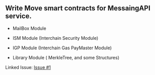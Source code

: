 ## Write Move smart contracts for MessaingAPI service.

- MailBox Module

- ISM Module (Interchain Security Module)

- IGP Module (Interchain Gas PayMaster Module)

- Library Module ( MerkleTree, and some Structures)

Linked Issue: [Issue #1](https://github.com/movemntdev/hyperlane-move-extension/issues/1)
